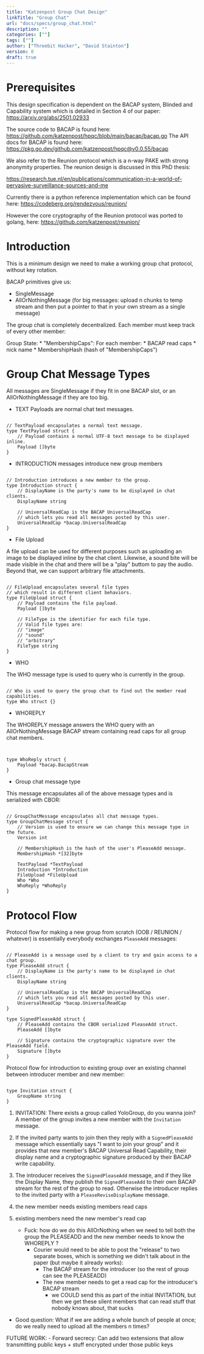 ```yaml
---
title: "Katzenpost Group Chat Design"
linkTitle: "Group Chat"
url: "docs/specs/group_chat.html"
description: ""
categories: [""]
tags: [""]
author: ["Threebit Hacker", "David Stainton"]
version: 0
draft: true
---
```


# Prerequisites

This design specification is dependent on the BACAP system, Blinded and Capability system
which is detailed in Section 4 of our paper: https://arxiv.org/abs/2501.02933

The source code to BACAP is found here: https://github.com/katzenpost/hpqc/blob/main/bacap/bacap.go
The API docs for BACAP is found here: https://pkg.go.dev/github.com/katzenpost/hpqc@v0.0.55/bacap

We also refer to the Reunion protocol which is a n-way PAKE with strong anonymity properties.
The reunion design is discussed in this PhD thesis:

https://research.tue.nl/en/publications/communication-in-a-world-of-pervasive-surveillance-sources-and-me

Currently there is a python reference implementation which can be found here: https://codeberg.org/rendezvous/reunion/

However the core cryptography of the Reunion protocol was ported to golang, here: https://github.com/katzenpost/reunion/


# Introduction

This is a minimum design we need to make a working group chat
protocol, without key rotation.

BACAP primitives give us:

* SingleMessage
* AllOrNothingMessage (for big messages: upload n chunks to temp
  stream and then put a pointer to that in your own stream as a single
  message)

The group chat is completely decentralized. Each member must keep track of
every other member:

Group State:
    * "MembershipCaps": For each member:
        * BACAP read caps
		* nick name
    * MembershipHash (hash of "MembershipCaps")


# Group Chat Message Types

All messages are SingleMessage if they fit in one BACAP slot, or an AllOrNothingMessage if they are too big.

* TEXT Payloads are normal chat text messages.

```golang

// TextPayload encapsulates a normal text message.
type TextPayload struct {
	// Payload contains a normal UTF-8 text message to be displayed inline.
	Payload []byte
}
```

* INTRODUCTION messages introduce new group members

```golang

// Introduction introduces a new member to the group.
type Introduction struct {
	// DisplayName is the party's name to be displayed in chat clients.
	DisplayName string
	
	// UniversalReadCap is the BACAP UniversalReadCap
	// which lets you read all messages posted by this user.
	UniversalReadCap *bacap.UniversalReadCap
}
```

* File Upload

A file upload can be used for different purposes such as uploading an image to
be displayed inline by the chat client. Likewise, a sound bite will be made visible in the chat
and there will be a "play" buttom to pay the audio. Beyond that, we can support
arbitrary file attachments.

```golang

// FileUpload encapsulates several file types
// which result in different client behaviors.
type FileUpload struct {
	// Payload contains the file payload.
	Payload []byte
	
	// FileType is the identifier for each file type.
	// Valid file types are:
	// "image"
	// "sound"
	// "arbitrary"
	FileType string
}
```

* WHO

The WHO message type is used to query who is currently in the group.

```golang

// Who is used to query the group chat to find out the member read capabilities.
type Who struct {}
```

* WHOREPLY

The WHOREPLY message answers the WHO query with an AllOrNothingMessage
BACAP stream containing read caps for all group chat members.

```golang


type WhoReply struct {
	Payload *bacap.BacapStream
}
```

* Group chat message type

This message encapsulates all of the above message types
and is serialized with CBOR:

```golang

// GroupChatMessage encapsulates all chat message types.
type GroupChatMessage struct {
	// Version is used to ensure we can change this message type in the future.
	Version int

	// MembershipHash is the hash of the user's PleaseAdd message.
	MembershipHash *[32]byte
	
	TextPayload *TextPayload
	Introduction *Introduction
	FileUpload *FileUpload
	Who *Who
	WhoReply *WhoReply
}
```

# Protocol Flow

Protocol flow for making a new group from scratch (OOB / REUNION /
whatever) is essentially everybody exchanges `PleaseAdd` messages:

```golang

// PleaseAdd is a message used by a client to try and gain access to a chat group.
type PleaseAdd struct {
	// DisplayName is the party's name to be displayed in chat clients.
	DisplayName string
	
	// UniversalReadCap is the BACAP UniversalReadCap
	// which lets you read all messages posted by this user.
	UniversalReadCap *bacap.UniversalReadCap
}

type SignedPleaseAdd struct {
	// PleaseAdd contains the CBOR serialized PleaseAdd struct.
	PleaseAdd []byte
	
	// Signature contains the cryptographic signature over the PleaseAdd field.
	Signature []byte
}
```

Protocol flow for introduction to existing group over an existing
channel between introducer member and new member:

```golang

type Invitation struct {
	GroupName string
}
```

1. INVITATION: There exists a group called YoloGroup, do you wanna join?
A member of the group invites a new member with the `Invitation` message.

2. If the invited party wants to join then they reply with a `SignedPleaseAdd` message
which essentially says "I want to join your group" and it provides that new member's
BACAP Universal Read Capability, their display name and a cryptographic signature
produced by their BACAP write capability.

3. The introducer receives the `SignedPleaseAdd` message, and if they
like the Display Name, they publish the `SignedPleaseAdd` to their own
BACAP stream for the rest of the group to read. Otherwise the
introducer replies to the invited party with a
`PleaseReviseDisplayName` message.

1. the new member needs existing members read caps
2. existing members need the new member's read cap


   - Fuck: how do we do this AllOrNothing when we need to tell both the group the PLEASEADD and the new member needs to know the WHOREPLY ?
      - Courier would need to be able to post the "release" to two separate boxes, which is something we didn't talk about in the paper (but maybe it already works):
          - The BACAP stream for the introducer (so the rest of group can see the PLEASEADD)
          - The new member needs to get a read cap for the introducer's BACAP stream
            - we COULD send this as part of the initial INVITATION, but then we get these silent members that can read stuff that nobody knows about, that sucks
            
- Good question: What if we are adding a whole bunch of people at once; do we really need to upload all the members n times?


FUTURE WORK:
    - Forward secrecy: Can add two extensions that allow transmitting public keys + stuff encrypted under those public keys

